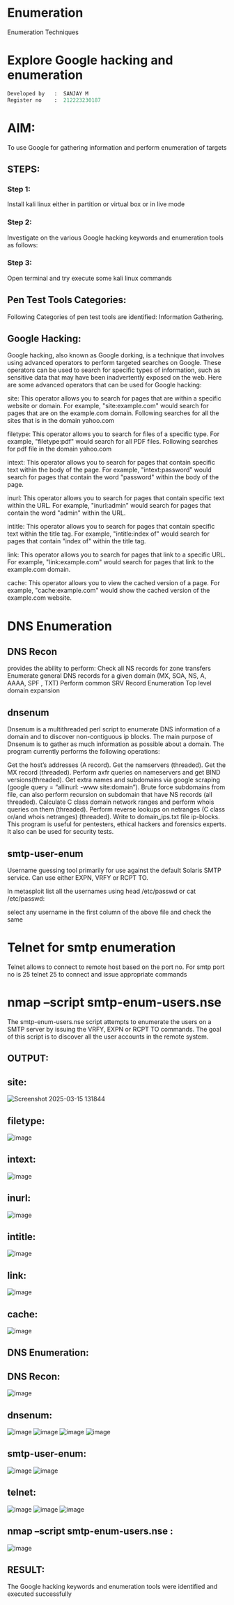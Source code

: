 # Enumeration
Enumeration Techniques

# Explore Google hacking and enumeration 
```PYTHON
Developed by   :  SANJAY M
Register no    :  212223230187
```
# AIM:

To use Google for gathering information and perform enumeration of targets

## STEPS:

### Step 1:

Install kali linux either in partition or virtual box or in live mode

### Step 2:

Investigate on the various Google hacking keywords and enumeration tools as follows:

### Step 3:
Open terminal and try execute some kali linux commands

## Pen Test Tools Categories:  

Following Categories of pen test tools are identified:
Information Gathering.

## Google Hacking:

Google hacking, also known as Google dorking, is a technique that involves using advanced operators to perform targeted searches on Google. These operators can be used to search for specific types of information, such as sensitive data that may have been inadvertently exposed on the web. Here are some advanced operators that can be used for Google hacking:

site: This operator allows you to search for pages that are within a specific website or domain. For example, "site:example.com" would search for pages that are on the example.com domain.
Following searches for all the sites that is in the domain yahoo.com

filetype: This operator allows you to search for files of a specific type. For example, "filetype:pdf" would search for all PDF files.
Following searches for pdf file in the domain yahoo.com

intext: This operator allows you to search for pages that contain specific text within the body of the page. For example, "intext:password" would search for pages that contain the word "password" within the body of the page.

inurl: This operator allows you to search for pages that contain specific text within the URL. For example, "inurl:admin" would search for pages that contain the word "admin" within the URL.

intitle: This operator allows you to search for pages that contain specific text within the title tag. For example, "intitle:index of" would search for pages that contain "index of" within the title tag.

link: This operator allows you to search for pages that link to a specific URL. For example, "link:example.com" would search for pages that link to the example.com domain.

cache: This operator allows you to view the cached version of a page. For example, "cache:example.com" would show the cached version of the example.com website.

 
# DNS Enumeration


## DNS Recon
provides the ability to perform:
Check all NS records for zone transfers
Enumerate general DNS records for a given domain (MX, SOA, NS, A, AAAA, SPF , TXT)
Perform common SRV Record Enumeration
Top level domain expansion

## dnsenum
Dnsenum is a multithreaded perl script to enumerate DNS information of a domain and to discover non-contiguous ip blocks. The main purpose of Dnsenum is to gather as much information as possible about a domain. The program currently performs the following operations:

Get the host’s addresses (A record).
Get the namservers (threaded).
Get the MX record (threaded).
Perform axfr queries on nameservers and get BIND versions(threaded).
Get extra names and subdomains via google scraping (google query = “allinurl: -www site:domain”).
Brute force subdomains from file, can also perform recursion on subdomain that have NS records (all threaded).
Calculate C class domain network ranges and perform whois queries on them (threaded).
Perform reverse lookups on netranges (C class or/and whois netranges) (threaded).
Write to domain_ips.txt file ip-blocks.
This program is useful for pentesters, ethical hackers and forensics experts. It also can be used for security tests.


## smtp-user-enum
Username guessing tool primarily for use against the default Solaris SMTP service. Can use either EXPN, VRFY or RCPT TO.

In metasploit list all the usernames using head /etc/passwd or cat /etc/passwd:

select any username in the first column of the above file and check the same

# Telnet for smtp enumeration
Telnet allows to connect to remote host based on the port no. For smtp port no is 25
telnet <host address> 25 to connect
and issue appropriate commands
  
  
# nmap –script smtp-enum-users.nse <hostname>

The smtp-enum-users.nse script attempts to enumerate the users on a SMTP server by issuing the VRFY, EXPN or RCPT TO commands. The goal of this script is to discover all the user accounts in the remote system.

## OUTPUT:
## site:
![Screenshot 2025-03-15 131844](https://github.com/user-attachments/assets/a4ab2dbf-59b6-45f9-9c92-79042c2bb20b)


## filetype:
![image](https://github.com/user-attachments/assets/e17769c3-2c0d-46f8-8f82-ccfc8df25053)


## intext:
![image](https://github.com/user-attachments/assets/509cf47e-633f-4b3a-a71f-57be88c4bdef)


## inurl:

![image](https://github.com/user-attachments/assets/31bb1d3b-ca87-4ada-816e-09968dbb4c1e)


## intitle:
![image](https://github.com/user-attachments/assets/14577a7f-42eb-4472-96bb-ba394e86d6d0)


## link:
![image](https://github.com/user-attachments/assets/e6a79e91-0bbb-400e-94f2-b1542889cadd)


## cache:

![image](https://github.com/user-attachments/assets/091308e1-ea6a-405c-90c3-86e44638248c)


## DNS Enumeration:
## DNS Recon:
![image](https://github.com/user-attachments/assets/0296dcaa-cf28-45be-9943-6895d2fe96bd)




## dnsenum:
![image](https://github.com/user-attachments/assets/5039cb66-a4c8-4c1c-9753-8bf17200e86c)
![image](https://github.com/user-attachments/assets/9688a205-df95-4b13-a6f3-e03d6113d8fc)
![image](https://github.com/user-attachments/assets/427d9cb9-7309-4b93-b0f3-0310ddbe22d7)
![image](https://github.com/user-attachments/assets/cf5423b9-5de2-41e5-8420-a70a89f492f9)


## smtp-user-enum:

![image](https://github.com/user-attachments/assets/3562608e-f08d-42b6-b454-4a51d4e053b7)
![image](https://github.com/user-attachments/assets/7662583c-a5ba-406b-a77e-629dcbd2299d)


## telnet:
![image](https://github.com/user-attachments/assets/9eb401ff-a072-4591-8787-fc4d3efee58e)
![image](https://github.com/user-attachments/assets/1ab11e32-ea68-47cd-91b3-8683f14409e5)
![image](https://github.com/user-attachments/assets/8d8a6908-93cf-4bb6-a322-c402a2d00daf)


## nmap –script smtp-enum-users.nse :

![image](https://github.com/user-attachments/assets/89ad6477-6d21-4b28-971f-e84b1655bc5f)


## RESULT:
The Google hacking keywords and enumeration tools were identified and executed successfully


